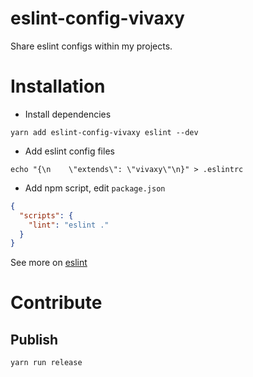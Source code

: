 # eslint-config-vivaxy

Share eslint configs within my projects.

# Installation

- Install dependencies

`yarn add eslint-config-vivaxy eslint --dev`

- Add eslint config files

`echo "{\n    \"extends\": \"vivaxy\"\n}" > .eslintrc`

- Add npm script, edit `package.json`

```json
{
  "scripts": {
    "lint": "eslint ."
  }
}
```

See more on [eslint](http://eslint.org/)

# Contribute

## Publish

`yarn run release`
